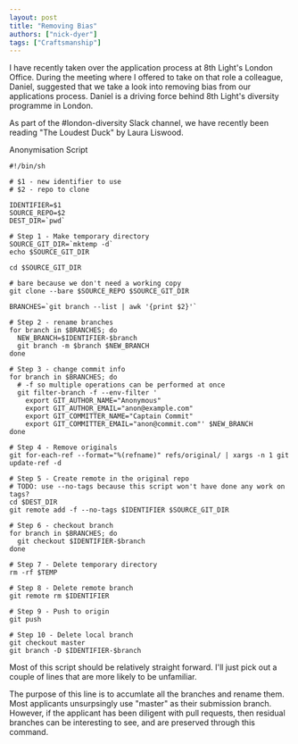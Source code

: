 ```yaml
---
layout: post
title: "Removing Bias"
authors: ["nick-dyer"]
tags: ["Craftsmanship"]
---
```


I have recently taken over the application process at 8th Light's London
Office. During the meeting where I offered to take on that role a colleague,
Daniel, suggested that we take a look into removing bias from our applications
process. Daniel is a driving force behind 8th Light's diversity programme in
London.

As part of the #london-diversity Slack channel, we have recently been reading
"The Loudest Duck" by Laura Liswood.

Anonymisation Script

```
#!/bin/sh

# $1 - new identifier to use
# $2 - repo to clone

IDENTIFIER=$1
SOURCE_REPO=$2
DEST_DIR=`pwd`

# Step 1 - Make temporary directory
SOURCE_GIT_DIR=`mktemp -d`
echo $SOURCE_GIT_DIR

cd $SOURCE_GIT_DIR

# bare because we don't need a working copy
git clone --bare $SOURCE_REPO $SOURCE_GIT_DIR

BRANCHES=`git branch --list | awk '{print $2}'`

# Step 2 - rename branches
for branch in $BRANCHES; do
  NEW_BRANCH=$IDENTIFIER-$branch
  git branch -m $branch $NEW_BRANCH
done

# Step 3 - change commit info
for branch in $BRANCHES; do
  # -f so multiple operations can be performed at once
  git filter-branch -f --env-filter '
    export GIT_AUTHOR_NAME="Anonymous"
    export GIT_AUTHOR_EMAIL="anon@example.com"
    export GIT_COMMITTER_NAME="Captain Commit"
    export GIT_COMMITTER_EMAIL="anon@commit.com"' $NEW_BRANCH
done

# Step 4 - Remove originals
git for-each-ref --format="%(refname)" refs/original/ | xargs -n 1 git update-ref -d

# Step 5 - Create remote in the original repo
# TODO: use --no-tags because this script won't have done any work on tags?
cd $DEST_DIR
git remote add -f --no-tags $IDENTIFIER $SOURCE_GIT_DIR

# Step 6 - checkout branch
for branch in $BRANCHES; do
  git checkout $IDENTIFIER-$branch
done

# Step 7 - Delete temporary directory
rm -rf $TEMP

# Step 8 - Delete remote branch
git remote rm $IDENTIFIER

# Step 9 - Push to origin
git push

# Step 10 - Delete local branch
git checkout master
git branch -D $IDENTIFIER-$branch

```

Most of this script should be relatively straight forward. I'll just pick out
a couple of lines that are more likely to be unfamiliar.

The purpose of this line is to accumlate all the branches and rename them. Most
applicants unsurpsingly use "master" as their submission branch. However, if
the applicant has been diligent with pull requests, then residual branches can
be interesting to see, and are preserved through this command.
